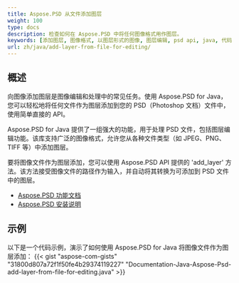```yaml
---
title: Aspose.PSD 从文件添加图层
weight: 100
type: docs
description: 检查如何在 Aspose.PSD 中将任何图像格式用作图层。
keywords: [添加图层, 图像格式, 以图层形式的图像, 图层编辑, psd api, java, 代码示例]
url: zh/java/add-layer-from-file-for-editing/
---
```


## **概述**

向图像添加图层是图像编辑和处理中的常见任务。使用 Aspose.PSD for Java，您可以轻松地将任何文件作为图层添加到您的 PSD（Photoshop 文档）文件中，使用简单直接的 API。

Aspose.PSD for Java 提供了一组强大的功能，用于处理 PSD 文件，包括图层编辑功能。该库支持广泛的图像格式，允许您从各种文件类型（如 JPEG、PNG、TIFF 等）中添加图层。

要将图像文件作为图层添加，您可以使用 Aspose.PSD API 提供的 'add_layer' 方法。该方法接受图像文件的路径作为输入，并自动将其转换为可添加到 PSD 文件中的图层。

<div class="code-sample">
    <ul class="link-list">        
        <li class="link-item"><a href="https://docs.aspose.com/psd/java/features/">Aspose.PSD 功能文档</a></li>
        <li class="link-item"><a href="https://docs.aspose.com/psd/java/installation/">Aspose.PSD 安装说明</a></li>
    </ul>
</div>

## **示例**
以下是一个代码示例，演示了如何使用 Aspose.PSD for Java 将图像文件作为图层添加：
{{< gist "aspose-com-gists" "31800d807a72f1f50fe4b29374119227" "Documentation-Java-Aspose-Psd-add-layer-from-file-for-editing.java" >}}
